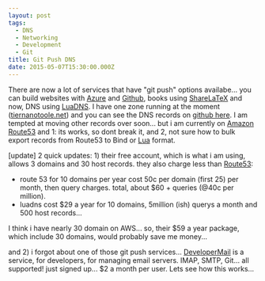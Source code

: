 ```yaml
---
layout: post
tags:
  - DNS
  - Networking
  - Development
  - Git
title: Git Push DNS
date: 2015-05-07T15:30:00.000Z
---
```


There are now a lot of services that have "git push" options availabe... you can build websites with
[Azure][1] and [Github][2], books using [ShareLaTeX][3] and now, DNS using [LuaDNS][4]. I have one zone
running at the moment ([tiernanotoole.net][5]) and you can see the DNS records on [github here][6]. I am
tempted at moving other records over soon... but i am currently on [Amazon Route53][7] and 1: its works, so
dont break it, and 2, not sure how to bulk export records from Route53 to Bind or [Lua][8] format.

[update] 2 quick updates: 1) their free account, which is what i am using, allows 3 domains and 30 host
records. they also charge less than [Route53][7]:

* route 53 for 10 domains per year cost 50c per domain (first 25) per month, then query charges. total,
about $60 + queries (@40c per million).
* luadns cost $29 a year for 10 domains, 5million (ish) querys a month and 500 host records...

I think i have nearly 30 domain on AWS... so, their $59 a year package, which include 30 domains, would
probably save me money...

and 2) i forgot about one of those git push services... [DeveloperMail][9] is a service, for developers,
for managing email servers. IMAP, SMTP, Git... all supported! just signed up... $2 a month per user. Lets
see how this works...


[1]:http://www.azure.com
[2]:http://www.github.com
[3]:https://www.sharelatex.com/
[4]:http://luadns.com
[5]:http://www.tiernanotoole.net
[6]:https://github.com/tiernano/dns
[7]:http://aws.amazon.com/route53
[8]:http://www.luadns.com/help.html#lua-zone-file-format
[9]:https://developermail.io/
